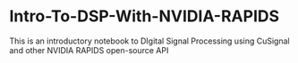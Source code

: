 # Intro-To-DSP-With-NVIDIA-RAPIDS
This is an introductory notebook to DIgital Signal Processing using CuSignal and other NVIDIA RAPIDS open-source API
